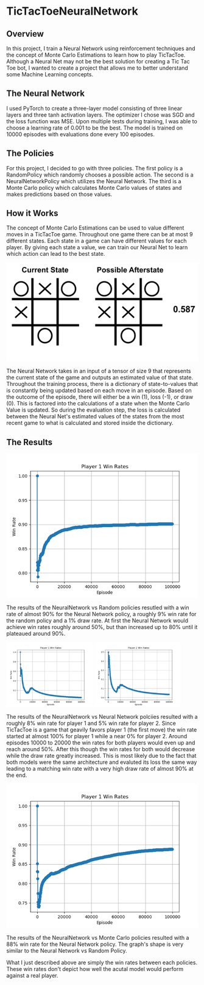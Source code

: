 # TicTacToeNeuralNetwork
## Overview 
In this project, I train a Neural Network using reinforcement techniques and the concept of Monte Carlo Estimations to learn how to play TicTacToe. Although a Neural Net may not be the best solution for creating a Tic Tac Toe bot, I wanted to create a project that allows me to better understand some Machine Learning concepts.

## The Neural Network
I used PyTorch to create a three-layer model consisting of three linear layers and three tanh activation layers. The optimizer I chose was SGD and the loss function was MSE. Upon multiple tests during training, I was able to choose a learning rate of 0.001 to be the best. The model is trained on 10000 episodes with evaluations done every 100 episodes. 

## The Policies 
For this project, I decided to go with three policies. The first policy is a RandomPolicy which randomly chooses a possible action. The second is a NeuralNetworkPolicy which utilizes the Neural Network. The third is a Monte Carlo policy which calculates Monte Carlo values of states and makes predictions based on those values. 

## How it Works
The concept of Monte Carlo Estimations can be used to value different moves in a TicTacToe game. Throughout one game there can be at most 9 different states. Each state in a game can have different values for each player. By giving each state a value, we can train our Neural Net to learn which action can lead to the best state. 

![alt text](https://github.com/Jeli04/TicTacToeNeuralNetwork/blob/main/images/tictactoe.png?raw=true)

The Neural Network takes in an input of a tensor of size 9 that represents the current state of the game and outputs an estimated value of that state. Throughout the training process, there is a dictionary of state-to-values that is constantly being updated based on each move in an episode. Based on the outcome of the episode, there will either be a win (1), loss (-1), or draw (0). This is factored into the calculations of a state when the Monte Carlo Value is updated. So during the evaluation step, the loss is calculated between the Neural Net's estimated values of the states from the most recent game to what is calculated and stored inside the dictionary. 

## The Results 

![alt text](https://github.com/Jeli04/TicTacToeNeuralNetwork/blob/main/images/rand_figure_1.png?raw=true)

The results of the NeuralNetwork vs Random policies resutled with a win rate of almost 90% for the Neural Network policy, a roughly 9% win rate for the random policy and a 1% draw rate. At first the Neural Network would achieve win rates roughly around 50%, but than increased up to 80% until it plateaued around 90%. 

<p float="left">
 <img src="https://github.com/Jeli04/TicTacToeNeuralNetwork/blob/main/images/mvm_p1_figure_1.png?raw=true" width="45%" /> 
 <img src="https://github.com/Jeli04/TicTacToeNeuralNetwork/blob/main/images/mvm_p2_figure_1.png?raw=true" width="45%" />
</p>


The results of the NeuralNetwork vs Neural Network polciies resulted with a roughly 8% win rate for player 1 and 5% win rate for player 2. Since TicTacToe is a game that geavily favors player 1 (the first move) the win rate started at almost 100% for player 1 while a near 0% for player 2. Around episodes 10000 to 20000 the win rates for both players would even up and reach around 50%. After this though the win rates for both would decrease while the draw rate greatly increased. This is most likely due to the fact that both models were the same architecture and evaluted its loss the same way leading to a matching win rate with a very high draw rate of almost 90% at the end. 

![alt text](https://github.com/Jeli04/TicTacToeNeuralNetwork/blob/main/images/mvmct_figure_1.png?raw=true)

The results of the NeuralNetwork vs Monte Carlo policies resulted with a 88% win rate for the Neural Network policy. The graph's shape is very similar to the Neural Network vs Random Policy.

What I just described above are simply the win rates between each policies. These win rates don't depict how well the acutal model would perform against a real player. 
 

